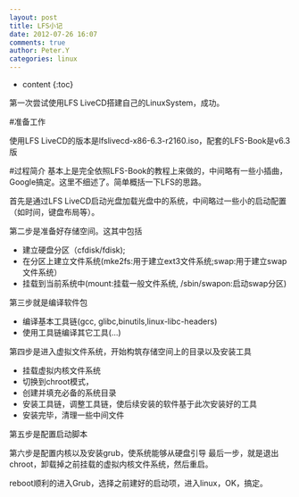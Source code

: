 ```yaml
---
layout: post
title: LFS小记
date: 2012-07-26 16:07
comments: true
author: Peter.Y
categories: linux
---
```


* content
{:toc}

第一次尝试使用LFS LiveCD搭建自己的LinuxSystem，成功。

#准备工作

使用LFS LiveCD的版本是lfslivecd-x86-6.3-r2160.iso，配套的LFS-Book是v6.3版

#过程简介
基本上是完全依照LFS-Book的教程上来做的，中间略有一些小插曲，Google搞定。这里不细述了。简单概括一下LFS的思路。

首先是通过LFS LiveCD启动光盘加载光盘中的系统，中间略过一些小的启动配置（如时间，键盘布局等）。

第二步是准备好存储空间。这其中包括

  * 建立硬盘分区（cfdisk/fdisk);
  * 在分区上建立文件系统(mke2fs:用于建立ext3文件系统;swap:用于建立swap文件系统）
  * 挂载到当前系统中(mount:挂载一般文件系统, /sbin/swapon:启动swap分区)

第三步就是编译软件包

  * 编译基本工具链(gcc, glibc,binutils,linux-libc-headers)
  * 使用工具链编译其它工具(...)

第四步是进入虚拟文件系统，开始构筑存储空间上的目录以及安装工具

  * 挂载虚拟内核文件系统
  * 切换到chroot模式，
  * 创建并填充必备的系统目录
  * 安装工具链，调整工具链，使后续安装的软件基于此次安装好的工具
  * 安装完毕，清理一些中间文件
  
第五步是配置启动脚本

第六步是配置内核以及安装grub，使系统能够从硬盘引导 最后一步，就是退出chroot，卸载掉之前挂载的虚拟内核文件系统，然后重启。

reboot顺利的进入Grub，选择之前建好的启动项，进入linux，OK，搞定。

